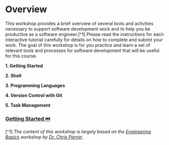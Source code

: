 # Overview

This workshop provides a brief overview of several tools and activities necessary to support software development work and to help you be productive as a software engineer.[^1] Please read the instructions for each interactive tutorial carefully for details on how to complete and submit your work. The goal of this workshop is for you practice and learn a set of relevant tools and processes for software development that will be useful for this course.

**1. Getting Started**

**2. Shell**

**3. Programming Languages**

**4. Version Control with Git**

**5. Task Management**

### [Getting Started ⏭️](Setup.md)

[^1] _The content of this workshop is largely based on the [Engineering Basics](https://github.com/chrisparnin/EngineeringBasics) workshop by [Dr. Chris Parnin](https://chrisparnin.me)_.
